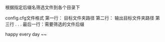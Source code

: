 
根据指定后缀名筛选文件到各个目录下

config.cfg文件格式
第一行： 目标文件夹路径
第二行： 输出目标文件夹路径
第三行
	.
	.
	.
最后一行：需要筛选的文件后缀

happy every day ~~
